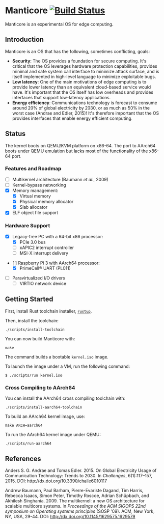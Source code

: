 # Manticore [![Build Status](https://semaphoreci.com/api/v1/projects/3ee7d6de-333a-4b15-afbc-065e3825778b/1298917/badge.svg)](https://semaphoreci.com/manticore/manticore)

Manticore is an experimental OS for edge computing.

## Introduction

Manticore is an OS that has the following, sometimes conflicting, goals:

* **Security**: The OS provides a foundation for secure computing. It's critical that the OS leverages hardware protection capabilities, provides minimal and safe system call interface to minimize attack surface, and is itself implemented in high-level language to minimize exploitable bugs.
* **Low latency**: One of the main motivations of edge computing is to provide lower latency than an equivalent cloud-based service would have. It's important that the OS itself has low overheads and provides interfaces that support low-latency applications.
* **Energy efficiency**: Communications technology is forecast to consume around 20% of global electricity by 2030, or as much as 50% in the worst case (Andrae and Edler, 2015)! It's therefore important that the OS provides interfaces that enable energy efficient computing.

## Status

The kernel boots on QEMU/KVM platform on x86-64. The port to AArch64 boots under QEMU emulation but lacks most of the functionality of the x86-64 port.

### Features and Roadmap

 * [ ] Multikernel architecture (Baumann _et al_., 2009)
 * [ ] Kernel-bypass networking
 * [x] Memory management:
   - [x] Virtual memory
   - [x] Physical memory allocator
   - [x] Slab allocator
 * [x] ELF object file support

### Hardware Support

 * [x] Legacy-free PC with a 64-bit x86 processor:
   * [x] PCIe 3.0 bus
   * [ ] xAPIC2 interrupt controller
   * [ ] MSI-X interrupt delivery
 * [ ] Raspberry Pi 3 with AArch64 processor:
   * [x] PrimeCell® UART (PL011)
 * [ ] Paravirtualized I/O drivers
   * [ ] VIRTIO network device

## Getting Started

First, install Rust toolchain installer, [`rustup`](https://rustup.rs/).

Then, install the toolchain:

```
./scripts/install-toolchain
```

You can now build Manticore with:

```
make
```

The command builds a bootable `kernel.iso` image.

To launch the image under a VM, run the following command:

```
$ ./scripts/run kernel.iso
```

### Cross Compiling to AArch64

You can install the AArch64 cross compiling toolchain with:

```
./scripts/install-aarch64-toolchain
```

To build an AArch64 kernel image, use:

```
make ARCH=aarch64
```

To run the AArch64 kernel image under QEMU:

```
./scripts/run-aarch64
```

## References

Anders S. G. Andrae and Tomas Edler. 2015. On Global Electricity Usage of Communication Technology: Trends to 2030. In _Challenges_, 6(1):117–157, 2015. DOI: http://dx.doi.org/10.3390/challe6010117

Andrew Baumann, Paul Barham, Pierre-Evariste Dagand, Tim Harris, Rebecca Isaacs, Simon Peter, Timothy Roscoe, Adrian Schüpbach, and Akhilesh Singhania. 2009. The multikernel: a new OS architecture for scalable multicore systems. In _Proceedings of the ACM SIGOPS 22nd symposium on Operating systems principles_ (SOSP '09). ACM, New York, NY, USA, 29-44. DOI: http://dx.doi.org/10.1145/1629575.1629579

